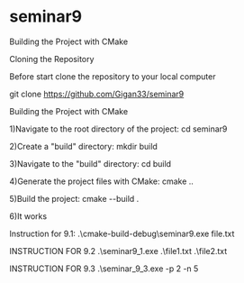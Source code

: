 # seminar9

Building the Project with CMake

Cloning the Repository

Before start clone the repository to your local computer

git clone https://github.com/Gigan33/seminar9

Building the Project with CMake

1)Navigate to the root directory of the project: cd seminar9

2)Create a "build" directory: mkdir build

3)Navigate to the "build" directory: cd build

4)Generate the project files with CMake: cmake ..

5)Build the project: cmake --build .

6)It works

Instruction for 9.1: .\cmake-build-debug\seminar9.exe file.txt

INSTRUCTION FOR 9.2 .\seminar9_1.exe .\file1.txt .\file2.txt

INSTRUCTION FOR 9.3 .\seminar_9_3.exe -p 2 -n 5

